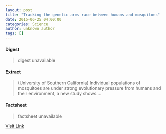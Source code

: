 ```yaml
---
layout: post
title: "Tracking the genetic arms race between humans and mosquitoes"
date: 2015-06-25 04:00:00
categories: Science
author: unknown author
tags: []
---
```



#### Digest
>digest unavailable

#### Extract
>(University of Southern California) Individual populations of mosquitoes are under strong evolutionary pressure from humans and their environment, a new study shows....

#### Factsheet
>factsheet unavailable

[Visit Link](http://www.eurekalert.org/pub_releases/2015-06/uosc-ttg062515.php)



